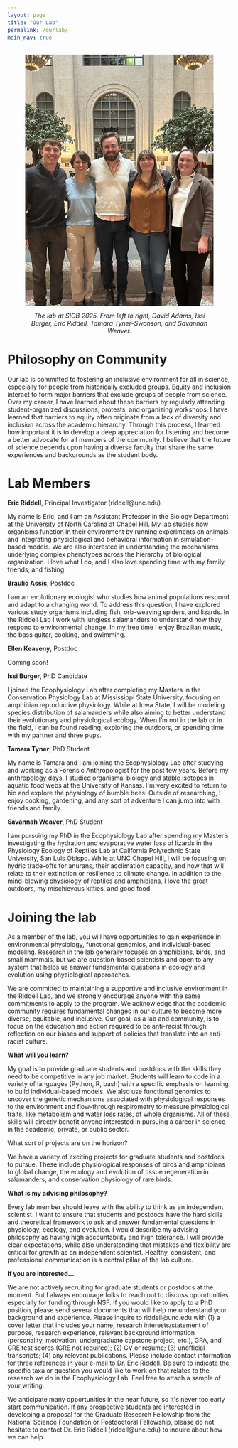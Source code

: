 ```yaml
---
layout: page
title: "Our Lab"
permalink: /ourlab/
main_nav: true
---
```


<figure style="text-align:center;">
  <img src="/assets/IMG_2118.jpg" alt="Descriptive Alt Text" style="max-width:100%; height:auto;">
  <figcaption style="font-style:italic; margin-top:10px;">The lab at SICB 2025. From left to right, David Adams, Issi Burger, Eric Riddell, Tamara Tyner-Swanson, and Savannah Weaver.</figcaption>
</figure>

<h1 id="Header">Philosophy on Community</h1>
<p>Our lab is committed to fostering an inclusive environment for all in science, especially for people from historically excluded groups.  Equity and inclusion interact to form major barriers that exclude groups of people from science.  Over my career, I have learned about these barriers by regularly attending student-organized discussions, protests, and organizing workshops. I have learned that barriers to equity often originate from a lack of diversity and inclusion across the academic hierarchy. Through this process, I learned how important it is to develop a deep appreciation for listening and become a better advocate for all members of the community. I believe that the future of science depends upon having a diverse faculty that share the same experiences and backgrounds as the student body.</p>

<h1 id="Header">Lab Members</h1>
<p><b>Eric Riddell</b>, Principal Investigator (riddell@unc.edu) </p>
<p>My name is Eric, and I am an Assistant Professor in the Biology Department at the University of North Carolina at Chapel Hill. My lab studies how organisms function in their environment by running experiments on animals and integrating physiological and behavioral information in simulation-based models. We are also interested in understanding the mechanisms underlying complex phenotypes across the hierarchy of biological organization. I love what I do, and I also love spending time with my family, friends, and fishing.</p>

<p><b>Braulio Assis</b>, Postdoc</p>
<p>I am an evolutionary ecologist who studies how animal populations respond and adapt to a changing world. To address this question, I have explored various study organisms including fish, orb-weaving spiders, and lizards. In the Riddell Lab I work with lungless salamanders to understand how they respond to environmental change. In my free time I enjoy Brazilian music, the bass guitar, cooking, and swimming.</p>

<p><b>Ellen Keaveny</b>, Postdoc</p>
<p>Coming soon!</p>

<p><b>Issi Burger</b>, PhD Candidate</p>
<p>I joined the Ecophysiology Lab after completing my Masters in the Conservation Physiology Lab at Mississippi State University, focusing on amphibian reproductive physiology. While at Iowa State, I will be modeling species distribution of salamanders while also aiming to better understand their evolutionary and physiological ecology. When I’m not in the lab or in the field, I can be found reading, exploring the outdoors, or spending time with my partner and three pups.</p>

<p><b>Tamara Tyner</b>, PhD Student</p>
<p>My name is Tamara and I am joining the Ecophysiology Lab after studying and working as a Forensic Anthropologist for the past few years. Before my anthropology days, I studied organismal biology and stable isotopes in aquatic food webs at the University of Kansas. I'm very excited to return to bio and explore the physiology of bumble bees! Outside of researching, I enjoy cooking, gardening, and any sort of adventure I can jump into with friends and family.</p>

<p><b>Savannah Weaver</b>, PhD Student</p>
<p>I am pursuing my PhD in the Ecophysiology Lab after spending my Master’s investigating the hydration and evaporative water loss of lizards in the Physiology Ecology of Reptiles Lab at California Polytechnic State University, San Luis Obispo. While at UNC Chapel Hill, I will be focusing on hydric trade-offs for anurans, their acclimation capacity, and how that will relate to their extinction or resilience to climate change. In addition to the mind-blowing physiology of reptiles and amphibians, I love the great outdoors, my mischievous kitties, and good food.<p>

<h1 id="Header">Joining the lab</h1>
<p>As a member of the lab, you will have opportunities to gain experience in environmental physiology, functional genomics, and individual-based modeling. Research in the lab generally focuses on amphibians, birds, and small mammals, but we are question-based scientists and open to any system that helps us answer fundamental questions in ecology and evolution using physiological approaches.</p>

<p>We are committed to maintaining a supportive and inclusive environment in the Riddell Lab, and we strongly encourage anyone with the same commitments to apply to the program. We acknowledge that the academic community requires fundamental changes in our culture to become more diverse, equitable, and inclusive. Our goal, as a lab and community, is to focus on the education and action required to be anti-racist through reflection on our biases and support of policies that translate into an anti-racist culture.</p>

<p><b>What will you learn?</b></p>
<p>My goal is to provide graduate students and postdocs with the skills they need to be competitive in any job market. Students will learn to code in a variety of languages (Python, R, bash) with a specific emphasis on learning to build individual-based models. We also use functional genomics to uncover the genetic mechanisms associated with physiological responses to the environment and flow-through respirometry to measure physiological traits, like metabolism and water loss rates, of whole organisms. All of these skills will directly benefit anyone interested in pursuing a career in science in the academic, private, or public sector.</p>

</p>What sort of projects are on the horizon?<p>
<p>We have a variety of exciting projects for graduate students and postdocs to pursue. These include physiological responses of birds and amphibians to global change, the ecology and evolution of tissue regeneration in salamanders, and conservation physiology of rare birds.</p>

<p><b>What is my advising philosophy?</b></p>
<p>Every lab member should leave with the ability to think as an independent scientist. I want to ensure that students and postdocs have the hard skills and theoretical framework to ask and answer fundamental questions in physiology, ecology, and evolution. I would describe my advising philosophy as having high accountability and high tolerance. I will provide clear expectations, while also understanding that mistakes and flexibility are critical for growth as an independent scientist. Healthy, consistent, and professional communication is a central pillar of the lab culture.</p>

<p><b>If you are interested...</b></p>
<p>We are not actively recruiting for graduate students or postdocs at the moment. But I always encourage folks to reach out to discuss opportunities, especially for funding through NSF. If you would like to apply to a PhD position, please send several documents that will help me understand your background and experience. Please inquire to riddell@unc.edu with (1) a cover letter that includes your name, research interests/statement of purpose, research experience, relevant background information (personality, motivation, undergraduate capstone project, etc.), GPA, and GRE test scores (GRE not required); (2) CV or resume; (3) unofficial transcripts; (4) any relevant publications. Please include contact information for three references in your e-mail to Dr. Eric Riddell. Be sure to indicate the specific taxa or question you would like to work on that relates to the research we do in the Ecophysiology Lab. Feel free to attach a sample of your writing.</p>

<p>We anticipate many opportunities in the near future, so it's never too early start communication. If any prospective students are interested in developing a proposal for the Graduate Research Fellowship from the National Science Foundation or Postdoctoral Fellowship, please do not hesitate to contact Dr. Eric Riddell (riddell@unc.edu) to inquire about how we can help.</p>
